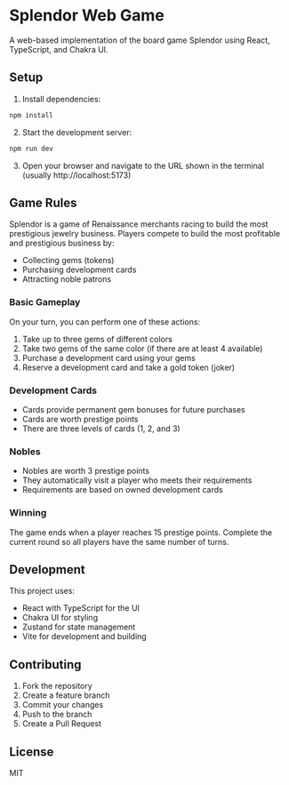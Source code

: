 # Splendor Web Game

A web-based implementation of the board game Splendor using React, TypeScript, and Chakra UI.

## Setup

1. Install dependencies:
```bash
npm install
```

2. Start the development server:
```bash
npm run dev
```

3. Open your browser and navigate to the URL shown in the terminal (usually http://localhost:5173)

## Game Rules

Splendor is a game of Renaissance merchants racing to build the most prestigious jewelry business. Players compete to build the most profitable and prestigious business by:

- Collecting gems (tokens)
- Purchasing development cards
- Attracting noble patrons

### Basic Gameplay

On your turn, you can perform one of these actions:

1. Take up to three gems of different colors
2. Take two gems of the same color (if there are at least 4 available)
3. Purchase a development card using your gems
4. Reserve a development card and take a gold token (joker)

### Development Cards

- Cards provide permanent gem bonuses for future purchases
- Cards are worth prestige points
- There are three levels of cards (1, 2, and 3)

### Nobles

- Nobles are worth 3 prestige points
- They automatically visit a player who meets their requirements
- Requirements are based on owned development cards

### Winning

The game ends when a player reaches 15 prestige points. Complete the current round so all players have the same number of turns.

## Development

This project uses:

- React with TypeScript for the UI
- Chakra UI for styling
- Zustand for state management
- Vite for development and building

## Contributing

1. Fork the repository
2. Create a feature branch
3. Commit your changes
4. Push to the branch
5. Create a Pull Request

## License

MIT
